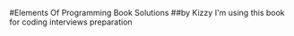 #Elements Of Programming Book Solutions
##by Kizzy
I'm using this book for coding interviews preparation